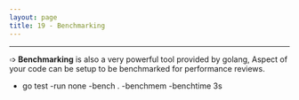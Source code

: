 ```yaml
---
layout: page
title: 19 - Benchmarking
---
```

***

➩ **Benchmarking** is also a very powerful tool provided by golang, Aspect of your code can be setup to be benchmarked for performance reviews.

* go test -run none -bench . -benchmem -benchtime 3s
